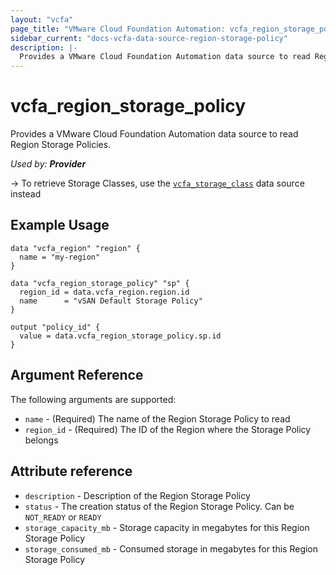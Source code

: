 ```yaml
---
layout: "vcfa"
page_title: "VMware Cloud Foundation Automation: vcfa_region_storage_policy"
sidebar_current: "docs-vcfa-data-source-region-storage-policy"
description: |-
  Provides a VMware Cloud Foundation Automation data source to read Region Storage Policies.
---
```


# vcfa\_region\_storage\_policy

Provides a VMware Cloud Foundation Automation data source to read Region Storage Policies.

_Used by: **Provider**_

-> To retrieve Storage Classes, use the [`vcfa_storage_class`](/providers/vmware/vcfa/latest/docs/data-sources/storage_class)
data source instead

## Example Usage

```hcl
data "vcfa_region" "region" {
  name = "my-region"
}

data "vcfa_region_storage_policy" "sp" {
  region_id = data.vcfa_region.region.id
  name      = "vSAN Default Storage Policy"
}

output "policy_id" {
  value = data.vcfa_region_storage_policy.sp.id
}
```

## Argument Reference

The following arguments are supported:

* `name` - (Required) The name of the Region Storage Policy to read
* `region_id` - (Required) The ID of the Region where the Storage Policy belongs

## Attribute reference

* `description` - Description of the Region Storage Policy
* `status` - The creation status of the Region Storage Policy. Can be `NOT_READY` or `READY`
* `storage_capacity_mb` - Storage capacity in megabytes for this Region Storage Policy
* `storage_consumed_mb` - Consumed storage in megabytes for this Region Storage Policy